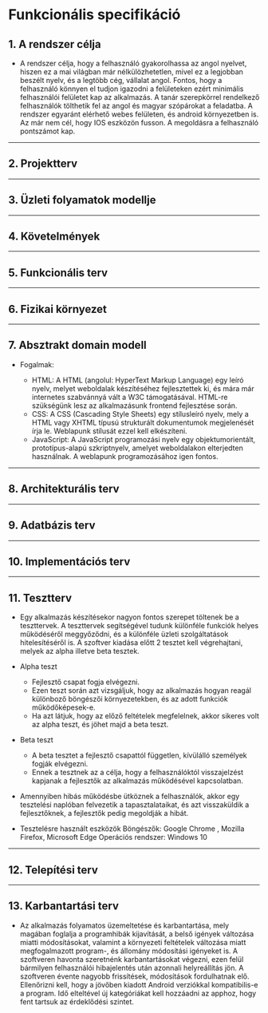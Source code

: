 # **Funkcionális specifikáció**
## 1. A rendszer célja
* A rendszer célja, hogy a felhasználó gyakorolhassa az angol nyelvet, hiszen ez a mai világban már nélkülözhetetlen, mivel ez a legjobban beszélt nyelv, és a legtöbb cég, vállalat angol. Fontos, hogy a felhasználó
könnyen el tudjon igazodni a felületeken ezért minimális felhasználói
felületet kap az alkalmazás. A tanár szerepkörrel rendelkező felhasználók
tölthetik fel az angol és magyar szópárokat a feladatba.  A rendszer egyaránt elérhető webes felületen, és android környezetben is. Az már nem cél, hogy IOS eszközön fusson. A megoldásra a felhasználó pontszámot kap.
---
## 2. Projektterv

---
## 3. Üzleti folyamatok modellje

---
## 4. Követelmények

---
## 5. Funkcionális terv

---
## 6. Fizikai környezet

---
## 7. Absztrakt domain modell
* Fogalmak:

    * HTML: A HTML (angolul: HyperText Markup Language) egy leíró nyelv, melyet weboldalak készítéséhez fejlesztettek ki, és mára már internetes szabvánnyá vált a W3C támogatásával. HTML-re szükségünk lesz az alkalmazásunk frontend fejlesztése során.
    * CSS: A CSS (Cascading Style Sheets) egy stílusleíró nyelv, mely a HTML vagy XHTML típusú strukturált dokumentumok megjelenését írja le. Weblapunk stílusát ezzel kell elkészíteni.
    * JavaScript: A JavaScript programozási nyelv egy objektumorientált, prototípus-alapú szkriptnyelv, amelyet weboldalakon elterjedten használnak. A weblapunk programozásához igen fontos.


---
## 8. Architekturális terv

---
## 9. Adatbázis terv

---
## 10. Implementációs terv

---
## 11. Tesztterv
* Egy alkalmazás készítésekor nagyon fontos szerepet töltenek be a teszttervek.
A teszttervek segítségével tudunk különféle funkciók helyes működéséről meggyőződni, és a különféle üzleti szolgáltatások hitelesítéséről is.
A szoftver kiadása előtt 2 tesztet kell végrehajtani, melyek az alpha illetve beta tesztek.

* Alpha teszt
    * Fejlesztő csapat fogja elvégezni.
    * Ezen teszt során azt vizsgáljuk, hogy az alkalmazás hogyan reagál különboző böngészői környezetekben, és az adott funkciók működőképesek-e.
    * Ha azt látjuk, hogy az előző feltételek megfelelnek, akkor sikeres volt az alpha teszt, és jöhet majd a beta teszt.

* Beta teszt
    * A beta tesztet a fejlesztő csapattól független, kívülálló személyek fogják elvégezni.
    * Ennek a tesztnek az a célja, hogy a felhasználóktól visszajelzést kapjanak a fejlesztők az alkalmazás működésével kapcsolatban.

* Amennyiben hibás működésbe ütköznek a felhasználók, akkor egy tesztelési naplóban felvezetik a tapasztalataikat, és azt visszaküldik a fejlesztőknek, a fejlesztők pedig megoldják a hibát.

* Tesztelésre használt eszközök
Böngészők: Google Chrome , Mozilla Firefox, Microsoft Edge  Operációs rendszer: Windows 10 

---
## 12. Telepítési terv

---
## 13. Karbantartási terv
* Az alkalmazás folyamatos üzemeltetése és karbantartása, mely
magában foglalja a programhibák kijavítását, a belső igények változása miatti
módosításokat, valamint a környezeti feltételek változása miatt
megfogalmazott program-, és állomány módosítási igényeket is.
A szoftveren havonta szeretnénk karbantartásokat végezni, ezen felül bármilyen felhasználói hibajelentés után azonnali helyreállítás jön. A szoftveren évente nagyobb frissítések, módosítások fordulhatnak elő. Ellenőrizni
kell, hogy a jövőben kiadott Android verziókkal kompatibilis-e a program.
Idő elteltével új kategóriákat kell hozzáadni az apphoz, hogy fent tartsuk az
érdeklődési szintet.

